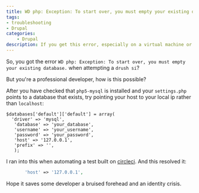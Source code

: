 ```yaml
---
title: WD php: Exception: To start over, you must empty your existing database.
tags:
- troubleshooting
- Drupal
categories:
    - Drupal
description: If you get this error, especially on a virtual machine or a CI server, I think I might know what the trouble is.
---
```

So, you got the error `WD php: Exception: To start over, you must empty your existing database.` when attempting a `drush si`?

But you're a professional developer, how is this possible?

After you have checked that `php5-mysql` is installed and your `settings.php` points to a database that exists,
try pointing your host to your local ip rather than `localhost`:

    $databases['default']['default'] = array(
      'driver' => 'mysql',
       'database' => 'your_database',
       'username' => 'your_username',
       'password' => 'your_password',
       'host' => '127.0.0.1',
       'prefix' => '',
       );

I ran into this when automating a test built on [circleci][circle]. And this resolved it:

[circle]:https://circleci.com


~~~php
       'host' => '127.0.0.1',
~~~

Hope it saves some developer a bruised forehead and an identity crisis.
